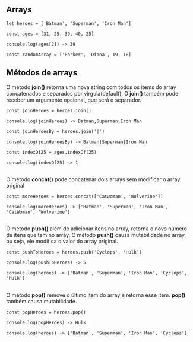 ## Arrays

~~~
let heroes = ['Batman', 'Superman', 'Iron Man']

const ages = [31, 25, 39, 40, 25]

console.log(ages[2]) -> 39

const randomArray = ['Parker', 'Diana', 19, 18]
~~~

## Métodos de arrays

O método **join()** retorna uma nova string com todos os items do array concatenados e separados por vírgula(default). O **join()** também pode receber um argumento opcional, que será o separador.

~~~
const joinHeroes = heroes.join()

console.log(joinHeroes) -> Batman,Superman,Iron Man

const joinHeroesBy = heroes.join('|')

console.log(joinHeroesBy) -> Batman|Superman|Iron Man

const indexOf25 = ages.indexOf(25)

console.log(indexOf25) -> 1
~~~

##
O método **concat()** pode concatenar dois arrays sem modificar o array original

~~~
const moreHeroes = heroes.concat(['Catwoman', 'Wolverine'])

console.log(moreHeroes) -> ['Batman', 'Superman', 'Iron Man', 'CatWoman', 'Wolverine']
~~~

##
O método **push()** além de adicionar itens no array, retorna o novo número de itens que tem no array. O método **push()** causa mutabilidade no array, ou seja, ele modifica o valor do array original.

~~~
const pushToHeroes = heroes.push('Cyclops', 'Hulk')

console.log(pushToHeroes) -> 5

console.log(heroes) -> ['Batman', 'Superman', 'Iron Man', 'Cyclops', 'Hulk']
~~~


##
O método **pop()** remove o último item do array e retorna esse item. **pop()** também causa mutabilidade.

~~~
const popHeroes = heroes.pop()

console.log(popHeroes) -> Hulk

console.log(heroes) -> ['Batman', 'Superman', 'Iron Man', 'Cyclops']
~~~